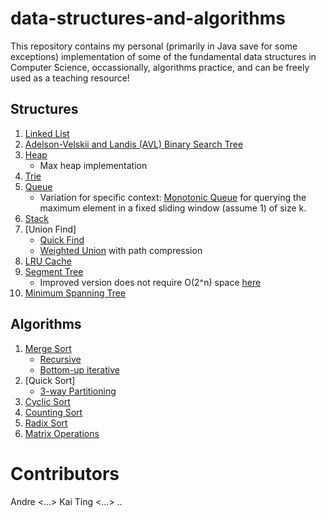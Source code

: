# data-structures-and-algorithms
This repository contains my personal (primarily in Java save for some exceptions) implementation of some of the fundamental data structures in Computer Science, occassionally, algorithms practice, and can be freely used as a teaching resource!

## Structures
1. [Linked List](https://github.com/4ndrelim/data-structures-and-algorithms/blob/main/linked_list/LinkedList.java) 
2. [Adelson-Velskii and Landis (AVL) Binary Search Tree](https://github.com/4ndrelim/data-structures-and-algorithms/blob/main/avl_tree/AVLTree.java)
3. [Heap](https://github.com/4ndrelim/data-structures-and-algorithms/blob/main/max_heap/Heap.java)
    * Max heap implementation
5. [Trie](https://github.com/4ndrelim/data-structures-and-algorithms/blob/main/trie/Trie.java)
6. [Queue](https://github.com/4ndrelim/data-structures-and-algorithms/blob/main/stack_and_queue/queue/Queue.java)
    * Variation for specific context: [Monotonic Queue](https://github.com/4ndrelim/data-structures-and-algorithms/blob/main/stack_and_queue/monotonic_queue/MonotonicQueue.java) for querying the maximum element in a fixed sliding window (assume 1) of size k.
7. [Stack](https://github.com/4ndrelim/data-structures-and-algorithms/blob/main/stack_and_queue/stack/stack.java)
8. [Union Find]
    * [Quick Find](https://github.com/4ndrelim/data-structures-and-algorithms/tree/main/union_find/quick_find)
    * [Weighted Union](https://github.com/4ndrelim/data-structures-and-algorithms/tree/main/union_find/weighted_union) with path compression
9. [LRU Cache](https://github.com/4ndrelim/data-structures-and-algorithms/blob/main/lru_cache/LRU.java)
10. [Segment Tree](https://github.com/4ndrelim/data-structures-and-algorithms/blob/main/segment_tree/SegmentTree.java)
    * Improved version does not require O(2^n) space [here](https://github.com/4ndrelim/data-structures-and-algorithms/blob/main/segment_tree/improved_segment_tree/ImprovedSegmentTree.java)
11. [Minimum Spanning Tree](https://github.com/4ndrelim/data-structures-and-algorithms/tree/main/minimum_spanning_tree)


## Algorithms
1. [Merge Sort](https://github.com/4ndrelim/data-structures-and-algorithms/tree/main/merge_sort)
    * [Recursive](https://github.com/4ndrelim/data-structures-and-algorithms/tree/main/merge_sort/recursive)
    * [Bottom-up iterative](https://github.com/4ndrelim/data-structures-and-algorithms/tree/main/merge_sort/iterative)
2. [Quick Sort]
    * [3-way Partitioning](https://github.com/4ndrelim/data-structures-and-algorithms/tree/main/quick_sort/partitioning)
3. [Cyclic Sort](https://github.com/4ndrelim/data-structures-and-algorithms/tree/main/cyclic_sort)
4. [Counting Sort](https://github.com/4ndrelim/data-structures-and-algorithms/tree/main/counting_sort)
5. [Radix Sort](https://github.com/4ndrelim/data-structures-and-algorithms/tree/main/radix_sort)
6. [Matrix Operations](https://github.com/4ndrelim/data-structures-and-algorithms/blob/main/matrix_operations/matrix.py)


# Contributors
Andre <...>
Kai Ting <...>
..
